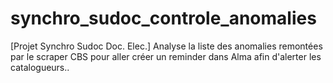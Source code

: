 # synchro_sudoc_controle_anomalies
[Projet Synchro Sudoc Doc. Elec.] Analyse la liste des anomalies remontées par le scraper CBS pour aller créer un reminder dans Alma afin d'alerter les catalogueurs..

